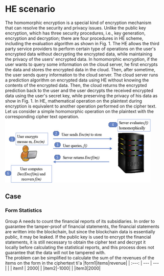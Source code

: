 # HE scenario
The homomorphic encryption is a special kind of encryption mechanism that can resolve the security and privacy issues. Unlike the public key encryption, which has three security procedures, i.e., key generation, encryption and decryption; there are four procedures in HE scheme, including the evaluation algorithm as shown in Fig. 1. The HE allows the third party service providers to perform certain type of operations on the user's encrypted data without decrypting the encrypted data, while maintaining the privacy of the users' encrypted data. In homomorphic encryption, if the user wants to query some information on the cloud server, he first encrypts the data and stores the encrypted data in the cloud. Then, after sometime, the user sends query information to the cloud server. The cloud server runs a prediction algorithm on encrypted data using HE without knowing the contents of the encrypted data. Then, the cloud returns the encrypted prediction back to the user and the user decrypts the received encrypted data using the user's secret key, while preserving the privacy of his data as show in Fig. 1. In HE, mathematical operation on the plaintext during encryption is equivalent to another operation performed on the cipher text. Let us consider a simple homomorphic operation on the plaintext with the corresponding cipher text operation.
![Fig. 1](./static/fig1.jpg)

## Case
### Form Statistics
Group A needs to count the financial reports of its subsidiaries. In order to guarantee the tamper-proof of financial statements, the financial statements are written into the blockchain, but since the blockchain data is essentially public, it may be leaked. If the public key is used to encrypt the financial statements, it is still necessary to obtain the cipher text and decrypt it locally before calculating the statistical reports, and this process does not guarantee that the data will not be tampered with.  
The problem can be simplified to calculate the sum of the revenues of the items on the form in the ciphertext ti'a
|form1|items|revenue|
| :---: | --- | --- |
|  | item1 | 2000|
|  |item2|-1000|
|  |item3|2000|